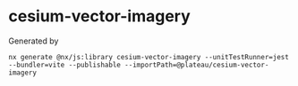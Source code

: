 # cesium-vector-imagery

Generated by

```
nx generate @nx/js:library cesium-vector-imagery --unitTestRunner=jest --bundler=vite --publishable --importPath=@plateau/cesium-vector-imagery
```
